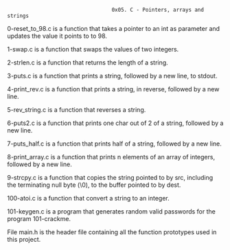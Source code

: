                                       0x05. C - Pointers, arrays and strings

0-reset_to_98.c is a function that takes a pointer to an int as parameter and updates the value it points to to 98.

1-swap.c is a function that swaps the values of two integers.

2-strlen.c is a function that returns the length of a string.

3-puts.c is a function that prints a string, followed by a new line, to stdout.

4-print_rev.c is a function that prints a string, in reverse, followed by a new line.

5-rev_string.c is a function that reverses a string.

6-puts2.c is a function that prints one char out of 2 of a string, followed by a new line.

7-puts_half.c is a function that prints half of a string, followed by a new line.

8-print_array.c is a function that prints n elements of an array of integers, followed by a new line.

9-strcpy.c is a function that copies the string pointed to by src, including the terminating null byte (\0), to the buffer pointed to by dest.

100-atoi.c is a function that convert a string to an integer.

101-keygen.c is a program that generates random valid passwords for the program 101-crackme.

File main.h is the header file containing all the function prototypes used in this project.
